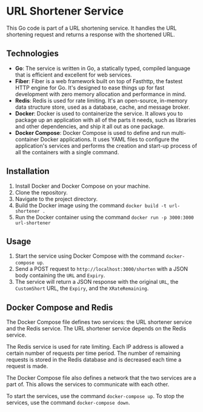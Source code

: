 # URL Shortener Service

This Go code is part of a URL shortening service. It handles the URL shortening request and returns a response with the shortened URL.

## Technologies

-   **Go**: The service is written in Go, a statically typed, compiled language that is efficient and excellent for web services.
-   **Fiber**: Fiber is a web framework built on top of Fasthttp, the fastest HTTP engine for Go. It's designed to ease things up for fast development with zero memory allocation and performance in mind.
-   **Redis**: Redis is used for rate limiting. It's an open-source, in-memory data structure store, used as a database, cache, and message broker.
-   **Docker**: Docker is used to containerize the service. It allows you to package up an application with all of the parts it needs, such as libraries and other dependencies, and ship it all out as one package.
-   **Docker Compose**: Docker Compose is used to define and run multi-container Docker applications. It uses YAML files to configure the application's services and performs the creation and start-up process of all the containers with a single command.

## Installation

1. Install Docker and Docker Compose on your machine.
2. Clone the repository.
3. Navigate to the project directory.
4. Build the Docker image using the command `docker build -t url-shortener .`
5. Run the Docker container using the command `docker run -p 3000:3000 url-shortener`

## Usage

1. Start the service using Docker Compose with the command `docker-compose up`.
2. Send a POST request to `http://localhost:3000/shorten` with a JSON body containing the `URL` and `Expiry`.
3. The service will return a JSON response with the original `URL`, the `CustomShort` URL, the `Expiry`, and the `XRateRemaining`.

## Docker Compose and Redis

The Docker Compose file defines two services: the URL shortener service and the Redis service. The URL shortener service depends on the Redis service.

The Redis service is used for rate limiting. Each IP address is allowed a certain number of requests per time period. The number of remaining requests is stored in the Redis database and is decreased each time a request is made.

The Docker Compose file also defines a network that the two services are a part of. This allows the services to communicate with each other.

To start the services, use the command `docker-compose up`. To stop the services, use the command `docker-compose down`.
